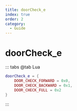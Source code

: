 ```yaml
---
title: doorCheck_e
index: true
order: 2
category:
  - Guide
---
```


# doorCheck_e
::: tabs
@tab Lua
```lua
doorCheck_e = {
    DOOR_CHECK_FORWARD = 0x0,
    DOOR_CHECK_BACKWARD = 0x1,
    DOOR_CHECK_FULL = 0x2
}
```
:::